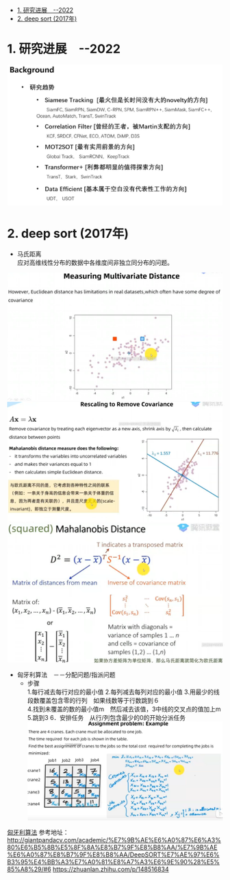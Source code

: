 <!--
 * @Author: hedaobaishui 896585355@qq.com
 * @Date: 2022-09-06 13:30:24
 * @LastEditors: hedaobaishui 896585355@qq.com
 * @LastEditTime: 2022-09-06 16:05:31
 * @FilePath: /2021_9_23/home/magic/AKApractice/akaNotes/Tracking/目标跟踪.md
 * @Description: 这是默认设置,请设置`customMade`, 打开koroFileHeader查看配置 进行设置: https://github.com/OBKoro1/koro1FileHeader/wiki/%E9%85%8D%E7%BD%AE
-->
<!-- TOC -->

- [1. 研究进展　--2022](#1-研究进展--2022)
- [2. deep sort (2017年)](#2-deep-sort-2017年)

<!-- /TOC -->
# 1. 研究进展　--2022
![视频目标跟踪](../0picture/目标跟踪/视频目标跟踪算法研究进展.png)　
# 2. deep sort (2017年)
* 马氏距离  
 应对高维线性分布的数据中各维度间非独立同分布的问题。  
 
![马氏距离](../0picture/目标跟踪/度量空间距离马氏距离.png)
![马氏距离](../0picture/目标跟踪/马氏距离计算.png)
![马氏距离](../0picture/目标跟踪/马氏距离计算1.png)
* 匈牙利算法　－－分配问题/指派问题
  - 步骤  
    1.每行减去每行对应的最小值
    2.每列减去每列对应的最小值
    3.用最少的线段数覆盖包含零的行列　如果线数等于行数跳到６  
    4.找到未覆盖的数的最小值m　然后减去该值，3中线的交叉点的值加上m
    5.跳到3
    6．安排任务　从行/列包含最少的0的开始分派任务
![马氏距离](../0picture/目标跟踪/匈牙利算法/aim.png)  

[匈牙利算法](https://www.bilibili.com/video/BV1FB4y157uK?p=13&vd_source=07cc9345d5275ba258ccb6a3ad5d06eb&t=251.6)
参考地址：
http://giantpandacv.com/academic/%E7%9B%AE%E6%A0%87%E6%A3%80%E6%B5%8B%E5%8F%8A%E8%B7%9F%E8%B8%AA/%E7%9B%AE%E6%A0%87%E8%B7%9F%E8%B8%AA/DeepSORT%E7%AE%97%E6%B3%95%E4%BB%A3%E7%A0%81%E8%A7%A3%E6%9E%90%28%E5%85%A8%29/#6
https://zhuanlan.zhihu.com/p/148516834
